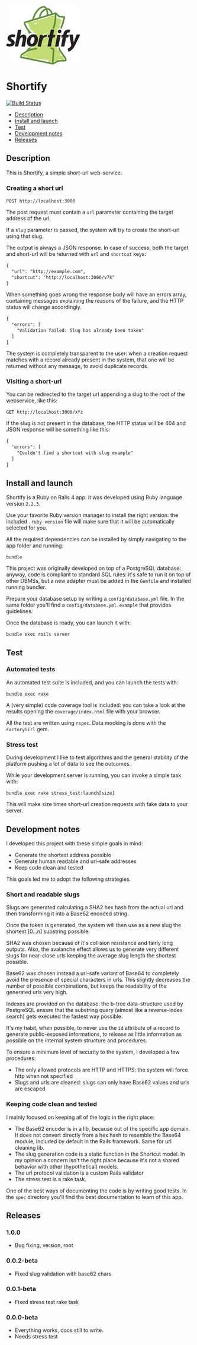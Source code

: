 ![Shortify](shortify.png)

# Shortify

[![Build Status](https://travis-ci.org/snada/shortify.svg?branch=master)](https://travis-ci.org/snada/shortify)

- [Description](#description)
- [Install and launch](#install)
- [Test](#test)
- [Development notes](#dev)
- [Releases](#releases)

## <a name="description"></a> Description

This is Shortify, a simple short-url web-service.

### Creating a short url

```
POST http://localhost:3000
```
The post request must contain a `url` parameter containing the target address of the url.

If a `slug` parameter is passed, the system will try to create the short-url using that slug.

The output is always a JSON response. In case of success, both the target and short-url will be returned with `url` and `shortcut` keys:

```
{
  "url": "http://example.com",
  "shortcut": "http://localhost:3000/v7k"
}
```

When something goes wrong the response body will have an errors array, containing messages explaining the reasons of the failure, and the HTTP status will change accordingly.

```
{
  "errors": [
    "Validation failed: Slug has already been taken"
  ]
}
```

The system is completely transparent to the user: when a creation request matches with a record already present in the system, that one will be returned without any message, to avoid duplicate records.

### Visiting a short-url

You can be redirected to the target url appending a slug to the root of the webservice, like this:

```
GET http://localhost:3000/xYz
```

If the slug is not present in the database, the HTTP status will be 404 and JSON response will be something like this:

```
{
  "errors": [
    "Couldn't find a shortcut with slug example"
  ]
}
```

## <a name="install"></a> Install and launch

Shortify is a Ruby on Rails 4 app: it was developed using Ruby language version `2.2.3`.

Use your favorite Ruby version manager to install the right version: the included `.ruby-version` file will make sure that it will be automatically selected for you.

All the required dependencies can be installed by simply navigating to the app folder and running:

```
bundle
```

This project was originally developed on top of a PostgreSQL database: anyway, code is compliant to standard SQL rules: it's safe to run it on top of other DBMSs, but a new adapter must be added in the `Gemfile` and installed running bundler.

Prepare your database setup by writing a `config/database.yml` file. In the same folder you'll find a `config/database.yml.example` that provides guidelines.

Once the database is ready, you can launch it with:

```
bundle exec rails server
```

## <a name="test"></a> Test

### Automated tests

An automated test suite is included, and you can launch the tests with:

```
bundle exec rake
```

A (very simple) code coverage tool is included: you can take a look at the results opening the `coverage/index.html` file with your browser.

All the test are written using `rspec`. Data mocking is done with the `FactoryGirl` gem.

### Stress test

During development I like to test algorithms and the general stability of the platform pushing a lot of data to see the outcomes.

While your development server is running, you can invoke a simple task with:

```
bundle exec rake stress_test:launch[size]
```

This will make size times short-url creation requests with fake data to your server.

## <a name="dev"></a> Development notes

I developed this project with these simple goals in mind:

- Generate the shortest address possible
- Generate human readable and url-safe addresses
- Keep code clean and tested

This goals led me to adopt the following strategies.

### Short and readable slugs

Slugs are generated calculating a SHA2 hex hash from the actual url and then transforming it into a Base62 encoded string.

Once the token is generated, the system will then use as a new slug the shortest [0...n] substring possible.

SHA2 was chosen because of it's collision resistance and fairly long outputs. Also, the avalanche effect allows us to generate very different slugs for near-close urls keeping the average slug length the shortest possible.

Base62 was chosen instead a url-safe variant of Base64 to completely avoid the presence of special characters in urls. This slightly decreases the number of possible combinations, but keeps the readability of the generated urls very high.

Indexes are provided on the database: the b-tree data-structure used by PostgreSQL ensure that the substring query (almost like a reverse-index search) gets executed the fastest way possible.

It's my habit, when possible, to never use the `id` attribute of a record to generate public-exposed informations, to release as little information as possible on the internal system structure and procedures.

To ensure a minimum level of security to the system, I developed a few procedures:

- The only allowed protocols are HTTP and HTTPS: the system will force http when not specified
- Slugs and urls are cleaned: slugs can only have Base62 values and urls are escaped

### Keeping code clean and tested

I mainly focused on keeping all of the logic in the right place:

- The Base62 encoder is in a lib, because out of the specific app domain. It does not convert directly from a hex hash to resemble the Base64 module, included by default in the Rails framework. Same for url cleaning lib.
- The slug generation code is a static function in the Shortcut model. In my opinion a concern isn't the right place because it's not a shared behavior with other (hypothetical) models.
- The url protocol validation is a custom Rails validator
- The stress test is a rake task.

One of the best ways of documenting the code is by writing good tests. In the `spec` directory you'll find the best documentation to learn of this app.

## <a name="releases"></a> Releases

### 1.0.0

- Bug fixing, version, root

### 0.0.2-beta

- Fixed slug validation with base62 chars

### 0.0.1-beta

- Fixed stress test rake task

### 0.0.0-beta

- Everything works, docs still to write.
- Needs stress test
